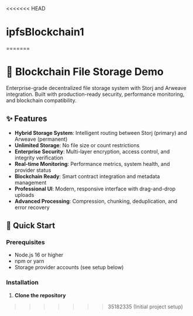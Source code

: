 <<<<<<< HEAD
# ipfsBlockchain1
=======
# 🔗 Blockchain File Storage Demo

Enterprise-grade decentralized file storage system with Storj and Arweave integration. Built with production-ready security, performance monitoring, and blockchain compatibility.

## ✨ Features

- **Hybrid Storage System**: Intelligent routing between Storj (primary) and Arweave (permanent)
- **Unlimited Storage**: No file size or count restrictions
- **Enterprise Security**: Multi-layer encryption, access control, and integrity verification
- **Real-time Monitoring**: Performance metrics, system health, and provider status
- **Blockchain Ready**: Smart contract integration and metadata management
- **Professional UI**: Modern, responsive interface with drag-and-drop uploads
- **Advanced Processing**: Compression, chunking, deduplication, and error recovery

## 🚀 Quick Start

### Prerequisites

- Node.js 16 or higher
- npm or yarn
- Storage provider accounts (see setup below)

### Installation

1. **Clone the repository**
>>>>>>> 35182335 (Initial project setup)
